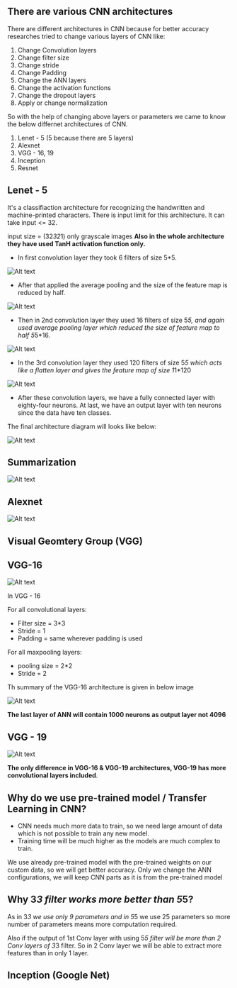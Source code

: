 ## There are various CNN architectures 

There are different architectures in CNN because for better accuracy researches tried to change various layers of CNN like:
1) Change Convolution layers
2) Change filter size
3) Change stride
4) Change Padding
5) Change the ANN layers
6) Change the activation functions
7) Change the dropout layers
8) Apply or change normalization

So with the help of changing above layers or parameters we came to know the below differnet architectures of CNN.

1) Lenet - 5 (5 because there are 5 layers)
2) Alexnet
3) VGG - 16, 19
4) Inception
5) Resnet


## Lenet - 5

It's a classifiaction architecture for recognizing the handwritten and machine-printed characters. There is input limit for this architecture. It can take input <= 32. 

input size = (32*32*1) only grayscale images
**Also in the whole architecture they have used TanH activation function only.**

- In first convolution layer they took 6 filters of size 5*5.

![Alt text](image-8.png)

- After that applied the average pooling and the size of the feature map is reduced by half.

![Alt text](image-9.png)

- Then in 2nd convolution layer they used 16 filters of size 5*5, and again used average pooling layer which reduced the size of feature map to half 5*5*16.

![Alt text](image-10.png)

- In the 3rd convolution layer they used 120 filters of size 5*5 which acts like a flatten layer and gives the feature map of size 1*1*120

![Alt text](image-11.png)

- After these convolution layers, we have a fully connected layer with eighty-four neurons. At last, we have an output layer with ten neurons since the data have ten classes.

The final architecture diagram will looks like below:

![Alt text](image-12.png)


## Summarization

![Alt text](image-13.png)


## Alexnet

![Alt text](image-14.png)

## Visual Geomtery Group (VGG)

## VGG-16

![Alt text](image-15.png)

In VGG - 16

For all convolutional layers:
- Filter size = 3*3
- Stride = 1
- Padding = same wherever padding is used

For all maxpooling layers:
- pooling size = 2*2
- Stride = 2

Th summary of the VGG-16 architecture is given in below image

![Alt text](image-16.png)

**The last layer of ANN will contain 1000 neurons as output layer not 4096**

## VGG - 19

![Alt text](image-17.png)

**The only difference in VGG-16 & VGG-19 architectures, VGG-19 has more convolutional layers included**.


## Why do we use pre-trained model / Transfer Learning in CNN?

- CNN needs much more data to train, so we need large amount of data which is not possible to train any new model.
- Training time will be much higher as the models are much complex to train.

We use already pre-trained model with the pre-trained weights on our custom data, so we will get better accuracy.
Only we change the ANN configurations, we will keep CNN parts as it is from the pre-trained model


## Why 3*3 filter works more better than 5*5?

As in 3*3 we use only 9 parameters and in 5*5 we use 25 parameters so more number of parameters means more computation required.

Also if the output of 1st Conv layer with using 5*5 filter will be more than 2 Conv layers of 3*3 filter. So in 2 Conv layer we will be able to extract more features than in only 1 layer.


## Inception (Google Net)

